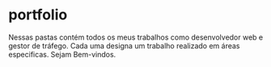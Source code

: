 # portfolio

Nessas pastas contém todos os meus trabalhos como desenvolvedor web e gestor de tráfego. Cada uma designa um trabalho realizado em áreas especificas. Sejam Bem-vindos.